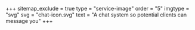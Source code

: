 +++
sitemap_exclude = true
type = "service-image"
order = "5"
imgtype = "svg"
svg = "chat-icon.svg"
text = "A chat system so potential clients can message you"
+++
